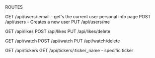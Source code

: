ROUTES

GET /api/users/:email - get's the current user personal info page
POST /api/users - Creates a new user
PUT /api/users/me

GET /api/likes
POST /api/likes
PUT /api/likes/delete

GET /api/watch
POST /api/watch
PUT /api/watch/delete

GET /api/tickers
GET /api/tickers/:ticker_name - specific ticker
